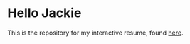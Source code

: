 # Hello Jackie

This is the repository for my interactive resume, found [here](http://hello-jackie.com).